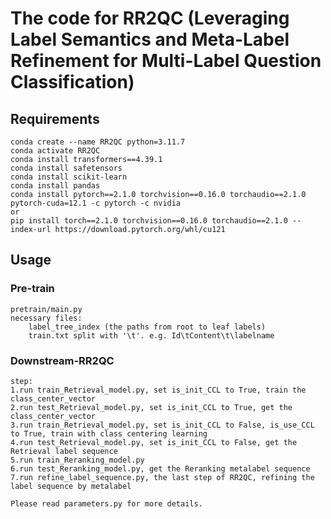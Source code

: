 # The code for RR2QC (Leveraging Label Semantics and Meta-Label Refinement for Multi-Label Question Classification)

## Requirements
    conda create --name RR2QC python=3.11.7
    conda activate RR2QC
    conda install transformers==4.39.1
    conda install safetensors
    conda install scikit-learn
    conda install pandas
    conda install pytorch==2.1.0 torchvision==0.16.0 torchaudio==2.1.0 pytorch-cuda=12.1 -c pytorch -c nvidia
    or
    pip install torch==2.1.0 torchvision==0.16.0 torchaudio==2.1.0 --index-url https://download.pytorch.org/whl/cu121

## Usage
### Pre-train
    pretrain/main.py
    necessary files:
        label_tree_index (the paths from root to leaf labels)
        train.txt split with '\t'. e.g. Id\tContent\t\labelname


### Downstream-RR2QC
    step:
    1.run train_Retrieval_model.py, set is_init_CCL to True, train the class_center_vector
    2.run test_Retrieval_model.py, set is_init_CCL to True, get the class_center_vector
    3.run train_Retrieval_model.py, set is_init_CCL to False, is_use_CCL to True, train with class centering learning
    4.run test_Retrieval_model.py, set is_init_CCL to False, get the Retrieval label sequence
    5.run train_Reranking_model.py
    6.run test_Reranking_model.py, get the Reranking metalabel sequence
    7.run refine_label_sequence.py, the last step of RR2QC, refining the label sequence by metalabel

    Please read parameters.py for more details.
